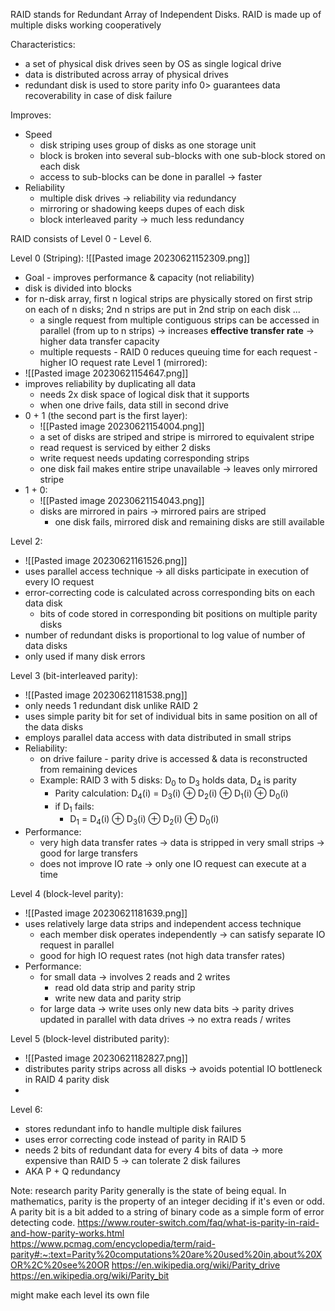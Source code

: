 RAID stands for Redundant Array of Independent Disks. RAID is made up of multiple disks working cooperatively

Characteristics:
-  a set of physical disk drives seen by OS as single logical drive
- data is distributed across array of physical drives
- redundant disk is used to store parity info 0> guarantees data recoverability in case of disk failure

Improves:
- Speed
	- disk striping uses group of disks as one storage unit
	- block is broken into several sub-blocks with one sub-block stored on each disk
	- access to sub-blocks can be done in parallel -> faster
- Reliability
	- multiple disk drives -> reliability via redundancy
	- mirroring or shadowing keeps dupes of each disk
	- block interleaved parity -> much less redundancy

RAID consists of Level 0 - Level 6.

Level 0 (Striping):
![[Pasted image 20230621152309.png]]
- Goal - improves performance & capacity (not reliability)
- disk is divided into blocks
- for n-disk array, first n logical strips are physically stored on first strip on each of n disks; 2nd n strips are put in 2nd strip on each disk ...
	- a single request from multiple contiguous strips can be accessed in parallel (from up to n strips) -> increases **effective transfer rate** -> higher data transfer capacity
	- multiple requests - RAID 0 reduces queuing time for each request - higher IO request rate
Level 1 (mirrored):
- ![[Pasted image 20230621154647.png]]
- improves reliability by duplicating all data
	- needs 2x disk space of logical disk that it supports
	- when one drive fails, data still in second drive
- 0 + 1 (the second part is the first layer):
	- ![[Pasted image 20230621154004.png]]
	- a set of disks are striped and stripe is mirrored to equivalent stripe
	- read request is serviced by either 2 disks
	- write request needs updating corresponding strips
	- one disk fail makes entire stripe unavailable -> leaves only mirrored stripe
- 1 + 0:
	- ![[Pasted image 20230621154043.png]]
	- disks are mirrored in pairs -> mirrored pairs are striped
		- one disk fails, mirrored disk and remaining disks are still available 

Level 2:
- ![[Pasted image 20230621161526.png]]
- uses parallel access technique -> all disks participate in execution of every IO request
- error-correcting code is calculated across corresponding bits on each data disk
	- bits of code stored in corresponding bit positions on multiple parity disks
- number of redundant disks is proportional to log value of number of data disks
- only used if many disk errors

Level 3 (bit-interleaved parity):
- ![[Pasted image 20230621181538.png]]
- only needs 1 redundant disk unlike RAID 2
- uses simple parity bit for set of individual bits in same position on all of the data disks
- employs parallel data access with data distributed in small strips
- Reliability:
	-  on drive failure - parity drive is accessed & data is reconstructed from remaining devices
	- Example: RAID 3 with 5 disks: D$_0$ to D$_3$ holds data, D$_4$ is parity
		- Parity calculation: D$_4$(i) = D$_3$(i) ⊕ D$_2($i) ⊕ D$_1$(i) ⊕ D$_0$(i)
		- if D$_1$ fails:
			- D$_1$ = D$_4$(i) ⊕ D$_3$(i) ⊕ D$_2($i) ⊕ D$_0$(i)
- Performance:
	- very high data transfer rates -> data is stripped in very small strips -> good for large transfers
	- does not improve IO rate -> only one IO request can execute at a time

Level 4 (block-level parity):
- ![[Pasted image 20230621181639.png]]
- uses relatively large data strips and independent access technique
	- each member disk operates independently -> can satisfy separate IO request in parallel
	- good for high IO request rates (not high data transfer rates)
- Performance:
	- for small data -> involves 2 reads and 2 writes
		- read old data strip and parity strip
		- write new data and parity strip
	- for large data -> write uses only new data bits -> parity drives updated in parallel with data drives -> no extra reads / writes

Level 5 (block-level distributed parity):
- ![[Pasted image 20230621182827.png]]
- distributes parity strips across all disks -> avoids potential IO bottleneck in RAID 4 parity disk
-

Level 6: 
- stores redundant info to handle multiple disk failures
- uses error correcting code instead of parity in RAID 5
- needs 2 bits of redundant data for every 4 bits of data -> more expensive than RAID 5 -> can tolerate 2 disk failures
- AKA P + Q redundancy

Note: research parity
Parity generally is the state of being equal. In mathematics, parity is the property of an integer deciding if it's even or odd. A parity bit is a bit added to a string of binary code as a simple form of error detecting code.
https://www.router-switch.com/faq/what-is-parity-in-raid-and-how-parity-works.html
https://www.pcmag.com/encyclopedia/term/raid-parity#:~:text=Parity%20computations%20are%20used%20in,about%20XOR%2C%20see%20OR
https://en.wikipedia.org/wiki/Parity_drive
https://en.wikipedia.org/wiki/Parity_bit

might make each level its own file